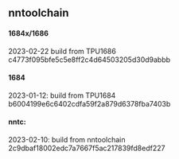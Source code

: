 ## nntoolchain

#### 1684x/1686

2023-02-22
build from TPU1686     c4773f095bfe5c5e8ff2c4d64503205d30d9abbb

#### 1684
2023-01-12:
build from TPU1684     b6004199e6c6402cdfa59f2a879d6378fba7403b

#### nntc:
2023-02-10:
build from nntoolchain 2c9dbaf18002edc7a7667f5ac217839fd8edf227
